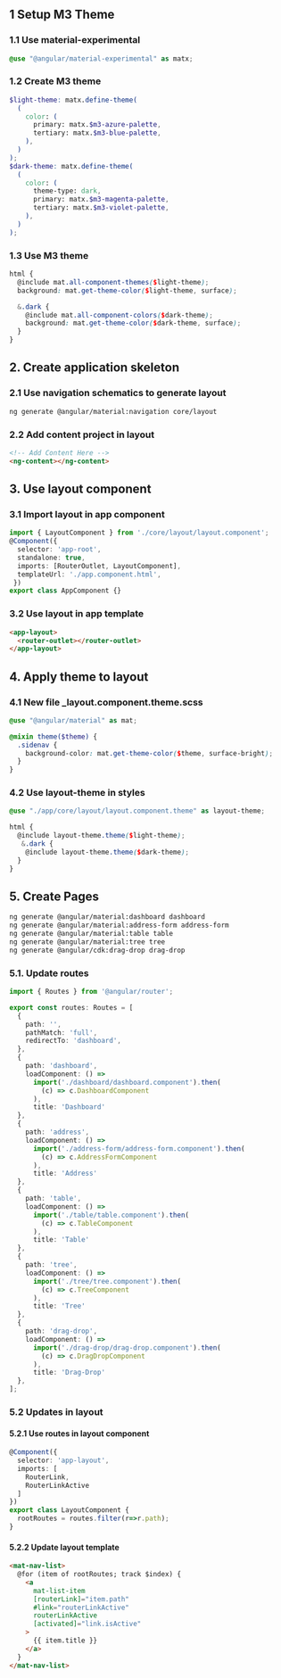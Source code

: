 ## 1 Setup M3 Theme

### 1.1 Use material-experimental

```scss
@use "@angular/material-experimental" as matx;
```

### 1.2 Create M3 theme

```scss
$light-theme: matx.define-theme(
  (
    color: (
      primary: matx.$m3-azure-palette,
      tertiary: matx.$m3-blue-palette,
    ),
  )
);
$dark-theme: matx.define-theme(
  (
    color: (
      theme-type: dark,
      primary: matx.$m3-magenta-palette,
      tertiary: matx.$m3-violet-palette,
    ),
  )
);

```

### 1.3 Use M3 theme

```scss
html {
  @include mat.all-component-themes($light-theme);
  background: mat.get-theme-color($light-theme, surface);

  &.dark {
    @include mat.all-component-colors($dark-theme);
    background: mat.get-theme-color($dark-theme, surface);
  }
}

```

## 2. Create application skeleton

### 2.1 Use navigation schematics to generate layout

```bash
ng generate @angular/material:navigation core/layout
```

### 2.2 Add content project in layout

```html
<!-- Add Content Here -->
<ng-content></ng-content>

```

## 3. Use layout component

### 3.1 Import layout in app component

```ts
import { LayoutComponent } from './core/layout/layout.component';
@Component({
  selector: 'app-root',
  standalone: true,
  imports: [RouterOutlet, LayoutComponent],
  templateUrl: './app.component.html',
 })
export class AppComponent {}

```

### 3.2 Use layout in app template

```html
<app-layout>
  <router-outlet></router-outlet>
</app-layout>

```

## 4. Apply theme to layout

### 4.1 New file _layout.component.theme.scss

```scss
@use "@angular/material" as mat;

@mixin theme($theme) {
  .sidenav {
    background-color: mat.get-theme-color($theme, surface-bright);
  }
}

```

### 4.2 Use layout-theme in styles

```scss
@use "./app/core/layout/layout.component.theme" as layout-theme;

html {
  @include layout-theme.theme($light-theme);
   &.dark {
    @include layout-theme.theme($dark-theme);
  }
}

```

## 5. Create Pages

```bash
ng generate @angular/material:dashboard dashboard
ng generate @angular/material:address-form address-form
ng generate @angular/material:table table
ng generate @angular/material:tree tree
ng generate @angular/cdk:drag-drop drag-drop

```

### 5.1. Update routes

```ts
import { Routes } from '@angular/router';

export const routes: Routes = [
  {
    path: '',
    pathMatch: 'full',
    redirectTo: 'dashboard',
  },
  {
    path: 'dashboard',
    loadComponent: () =>
      import('./dashboard/dashboard.component').then(
        (c) => c.DashboardComponent
      ),
      title: 'Dashboard'
  },
  {
    path: 'address',
    loadComponent: () =>
      import('./address-form/address-form.component').then(
        (c) => c.AddressFormComponent
      ),
      title: 'Address'
  },
  {
    path: 'table',
    loadComponent: () =>
      import('./table/table.component').then(
        (c) => c.TableComponent
      ),
      title: 'Table'
  },
  {
    path: 'tree',
    loadComponent: () =>
      import('./tree/tree.component').then(
        (c) => c.TreeComponent
      ),
      title: 'Tree'
  },
  {
    path: 'drag-drop',
    loadComponent: () =>
      import('./drag-drop/drag-drop.component').then(
        (c) => c.DragDropComponent
      ),
      title: 'Drag-Drop'
  },
];
```

### 5.2 Updates in layout

#### 5.2.1 Use routes in layout component

```ts
@Component({
  selector: 'app-layout',
  imports: [
    RouterLink,
    RouterLinkActive
  ]
})
export class LayoutComponent {
  rootRoutes = routes.filter(r=>r.path);
}

```

#### 5.2.2 Update layout template

```html
<mat-nav-list>
  @for (item of rootRoutes; track $index) {
    <a
      mat-list-item
      [routerLink]="item.path"
      #link="routerLinkActive"
      routerLinkActive
      [activated]="link.isActive"
    >
      {{ item.title }}
    </a>
  }
</mat-nav-list>

```